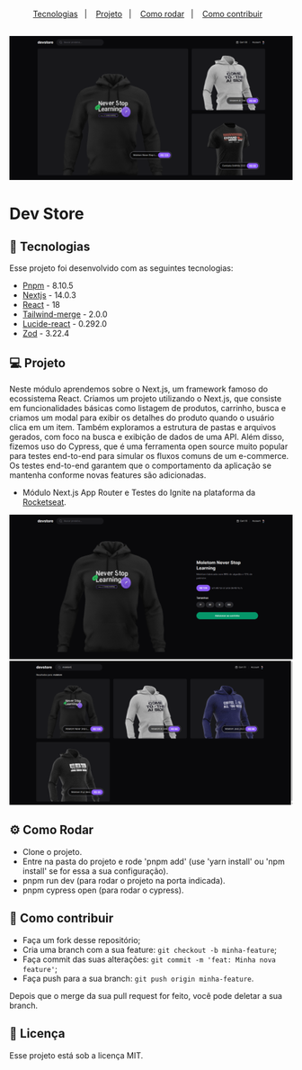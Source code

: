 <p align="center">
  <a href="#-tecnologias">Tecnologias</a>&nbsp;&nbsp;&nbsp;|&nbsp;&nbsp;&nbsp;
  <a href="#-projeto">Projeto</a>&nbsp;&nbsp;&nbsp;|&nbsp;&nbsp;&nbsp;
  <a href="#-como-rodar">Como rodar</a>&nbsp;&nbsp;&nbsp;|&nbsp;&nbsp;&nbsp;
  <a href="#-como-contribuir">Como contribuir</a>&nbsp;&nbsp;&nbsp;
  </p>

<br>

<div align="center">
  <img alt="" src=".github/image.png">
</div>

# Dev Store

## 🚀 Tecnologias

Esse projeto foi desenvolvido com as seguintes tecnologias:

- [Pnpm](https://pnpm.io/) - 8.10.5
- [Nextjs](https://nextjs.org/) - 14.0.3
- [React](https://react.dev/) - 18
- [Tailwind-merge](https://www.npmjs.com/package/tailwind-merge) - 2.0.0
- [Lucide-react](https://lucide.dev/guide/packages/lucide-react) - 0.292.0
- [Zod](https://zod.dev/) - 3.22.4

## 💻 Projeto

Neste módulo aprendemos sobre o Next.js, um framework famoso do ecossistema React. Criamos um projeto utilizando o Next.js, que consiste em funcionalidades básicas como listagem de produtos, carrinho, busca e criamos um modal para exibir os detalhes do produto quando o usuário clica em um item. Também exploramos a estrutura de pastas e arquivos gerados, com foco na busca e exibição de dados de uma API. Além disso, fizemos uso do Cypress, que é uma ferramenta open source muito popular para testes end-to-end para simular os fluxos comuns de um e-commerce. Os testes end-to-end garantem que o comportamento da aplicação se mantenha conforme novas features são adicionadas.

- Módulo Next.js App Router e Testes do Ignite na plataforma da [Rocketseat](https://www.rocketseat.com.br/).

<div align="center">
  <img alt="" src=".github/image2.png">
</div>

<div align="center">
  <img alt="" src=".github/image3.png">
</div>

## ⚙️ Como Rodar

- Clone o projeto.
- Entre na pasta do projeto e rode 'pnpm add' (use 'yarn install' ou 'npm install' se for essa a sua configuração).
- pnpm run dev (para rodar o projeto na porta indicada).
- pnpm cypress open (para rodar o cypress).

## 🤔 Como contribuir

- Faça um fork desse repositório;
- Cria uma branch com a sua feature: `git checkout -b minha-feature`;
- Faça commit das suas alterações: `git commit -m 'feat: Minha nova feature'`;
- Faça push para a sua branch: `git push origin minha-feature`.

Depois que o merge da sua pull request for feito, você pode deletar a sua branch.

## 📝 Licença

Esse projeto está sob a licença MIT.
